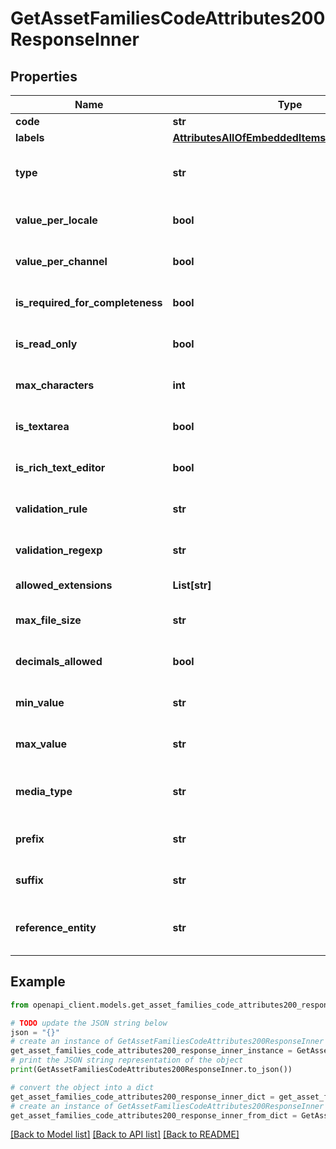 # GetAssetFamiliesCodeAttributes200ResponseInner


## Properties

Name | Type | Description | Notes
------------ | ------------- | ------------- | -------------
**code** | **str** | Attribute code | 
**labels** | [**AttributesAllOfEmbeddedItemsInnerAllOfLabels**](AttributesAllOfEmbeddedItemsInnerAllOfLabels.md) |  | [optional] 
**type** | **str** | Attribute type. See &lt;a href&#x3D;&#39;/concepts/asset-manager.html#asset-attribute&#39;&gt;type&lt;/a&gt; section for more details. | 
**value_per_locale** | **bool** | Whether the attribute is localizable, i.e. can have one value by locale | [optional] [default to False]
**value_per_channel** | **bool** | Whether the attribute is scopable, i.e. can have one value by channel | [optional] [default to False]
**is_required_for_completeness** | **bool** | Whether the attribute should be part of the record&#39;s completeness calculation | [optional] [default to False]
**is_read_only** | **bool** | Whether the attribute should be in read only mode only in the UI, but you can still update it with the API | [optional] [default to False]
**max_characters** | **int** | Maximum number of characters allowed for the value of the attribute when the attribute type is &#x60;text&#x60; | [optional] 
**is_textarea** | **bool** | Whether the UI should display a text area instead of a simple field when the attribute type is &#x60;text&#x60; | [optional] [default to False]
**is_rich_text_editor** | **bool** | Whether the UI should display a rich text editor instead of a simple text area when the attribute type is &#x60;text&#x60; | [optional] 
**validation_rule** | **str** | Validation rule type used to validate the attribute value when the attribute type is &#x60;text&#x60; | [optional] [default to 'none']
**validation_regexp** | **str** | Regexp expression used to validate the attribute value when the attribute type is &#x60;text&#x60; | [optional] [default to 'null']
**allowed_extensions** | **List[str]** | Extensions allowed when the attribute type is &#x60;media_file&#x60; | [optional] 
**max_file_size** | **str** | Max file size in MB when the attribute type is &#x60;media_file&#x60; | [optional] [default to 'null']
**decimals_allowed** | **bool** | Whether decimals are allowed when the attribute type is &#x60;number&#x60; | [optional] [default to False]
**min_value** | **str** | Minimum value allowed when the attribute type is &#x60;number&#x60; | [optional] [default to 'null']
**max_value** | **str** | Maximum value allowed when the attribute type is &#x60;number&#x60; | [optional] [default to 'null']
**media_type** | **str** | For the &#x60;media_link&#x60; attribute type, it is the type of the media behind the url, to allow its preview in the PIM. For the &#x60;media_file&#x60; attribute type, it is the type of the file. | 
**prefix** | **str** | Prefix of the &#x60;media_link&#x60; attribute type. The common url root that prefixes the link to the media | [optional] [default to 'null']
**suffix** | **str** | Suffix of the &#x60;media_link&#x60; attribute type. The common url suffix for the media | [optional] [default to 'null']
**reference_entity** | **str** | Reference entity code for the &#x60;record&#x60; attribute type (see &lt;a href&#x3D;&#39;/api-reference.html#Referenceentity&#39;&gt;Reference entity&lt;/a&gt;). | [optional] [default to 'null']

## Example

```python
from openapi_client.models.get_asset_families_code_attributes200_response_inner import GetAssetFamiliesCodeAttributes200ResponseInner

# TODO update the JSON string below
json = "{}"
# create an instance of GetAssetFamiliesCodeAttributes200ResponseInner from a JSON string
get_asset_families_code_attributes200_response_inner_instance = GetAssetFamiliesCodeAttributes200ResponseInner.from_json(json)
# print the JSON string representation of the object
print(GetAssetFamiliesCodeAttributes200ResponseInner.to_json())

# convert the object into a dict
get_asset_families_code_attributes200_response_inner_dict = get_asset_families_code_attributes200_response_inner_instance.to_dict()
# create an instance of GetAssetFamiliesCodeAttributes200ResponseInner from a dict
get_asset_families_code_attributes200_response_inner_from_dict = GetAssetFamiliesCodeAttributes200ResponseInner.from_dict(get_asset_families_code_attributes200_response_inner_dict)
```
[[Back to Model list]](../README.md#documentation-for-models) [[Back to API list]](../README.md#documentation-for-api-endpoints) [[Back to README]](../README.md)


